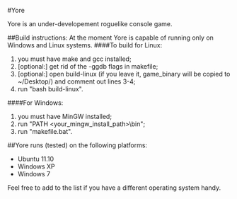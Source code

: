 #Yore

Yore is an under-developement roguelike console game.

##Build instructions:
At the moment Yore is capable of running only on Windows and Linux systems.
####To build for Linux:

1. you must have make and gcc installed;
2.  [optional:] get rid of the -ggdb flags in makefile;
3.  [optional:] open build-linux (if you leave it, game_binary will be copied to ~/Desktop/) and comment out lines 3-4;
4.  run "bash build-linux".

####For Windows:

1.  you must have MinGW installed;
2.  run "PATH <your_mingw_install_path>\bin";
3.  run "makefile.bat".


##Yore runs (tested) on the following platforms:

 *  Ubuntu 11.10
 *  Windows XP
 *  Windows 7

Feel free to add to the list if you have a different operating system handy.


